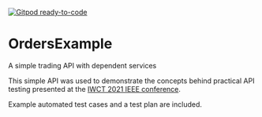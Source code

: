 [![Gitpod ready-to-code](https://img.shields.io/badge/Gitpod-ready--to--code-blue?logo=gitpod)](https://gitpod.io/#https://github.com/belgaard/OrdersExample)

# OrdersExample
A simple trading API with dependent services

This simple API was used to demonstrate the concepts behind practical API testing presented at the [IWCT 2021 IEEE conference](https://gist.nju.edu.cn/iwct2021/).

Example automated test cases and a test plan are included.
